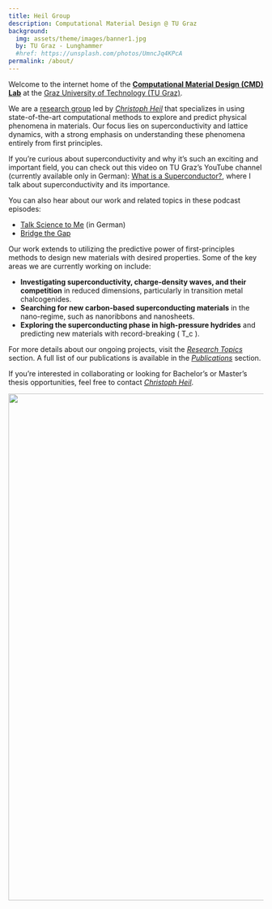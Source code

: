 ```yaml
---
title: Heil Group
description: Computational Material Design @ TU Graz
background:
  img: assets/theme/images/banner1.jpg
  by: TU Graz - Lunghammer
  #href: https://unsplash.com/photos/UmncJq4KPcA
permalink: /about/
---
```


Welcome to the internet home of the [**Computational Material Design (CMD) Lab**](https://www.tugraz.at/institute/itpcp/research/computational-modelling-of-superconducting-materials) at the [Graz University of Technology (TU Graz)](https://www.tugraz.at/home).

We are a [research group](/team/) led by [*Christoph Heil*](/pi_cv/) that specializes in using state-of-the-art computational methods to explore and predict physical phenomena in materials. Our focus lies on superconductivity and lattice dynamics, with a strong emphasis on understanding these phenomena entirely from first principles.

If you’re curious about superconductivity and why it’s such an exciting and important field, you can check out this video on TU Graz’s YouTube channel (currently available only in German): [What is a Superconductor?](https://www.youtube.com/watch?v=l4u-GYTrByU), where I talk about superconductivity and its importance.

You can also hear about our work and related topics in these podcast episodes:
- [Talk Science to Me](https://letscast.fm/sites/talk-science-to-me-33062f96/episode/talk-science-to-me-29-supraleiter) (in German)
- [Bridge the Gap](https://open.spotify.com/show/10IWkm7WJrtxadQ06rW2WJ)

Our work extends to utilizing the predictive power of first-principles methods to design new materials with desired properties. Some of the key areas we are currently working on include:

- **Investigating superconductivity, charge-density waves, and their competition** in reduced dimensions, particularly in transition metal chalcogenides.  
- **Searching for new carbon-based superconducting materials** in the nano-regime, such as nanoribbons and nanosheets.  
- **Exploring the superconducting phase in high-pressure hydrides** and predicting new materials with record-breaking \( T_c \).  

For more details about our ongoing projects, visit the [*Research Topics*](/research/projects/) section. A full list of our publications is available in the [*Publications*](/research/publications/) section. 

If you’re interested in collaborating or looking for Bachelor’s or Master’s thesis opportunities, feel free to contact [*Christoph Heil*](/pi_cv/).


<img src="../../../assets/theme/images/christoph_heil_036.jpg" width="1000"/>
